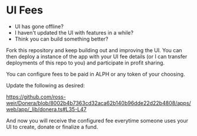 # UI Fees

- UI has gone offline?
- I haven't updated the UI with features in a while?
- Think you can build something better?

Fork this repository and keep building out and improving the UI. You can then deploy a instance of the app with your UI fee details (or I can transfer deployments of this repo to you) and participate in profit sharing.

You can configure fees to be paid in ALPH or any token of your choosing.

Update the following as desired:

https://github.com/ross-weir/Donera/blob/8002b4b7363cd32aca62b140b96dde22d22b4808/apps/web/app/_lib/donera.ts#L35-L47

And now you will receive the configured fee everytime someone uses your UI to create, donate or finalize a fund.

